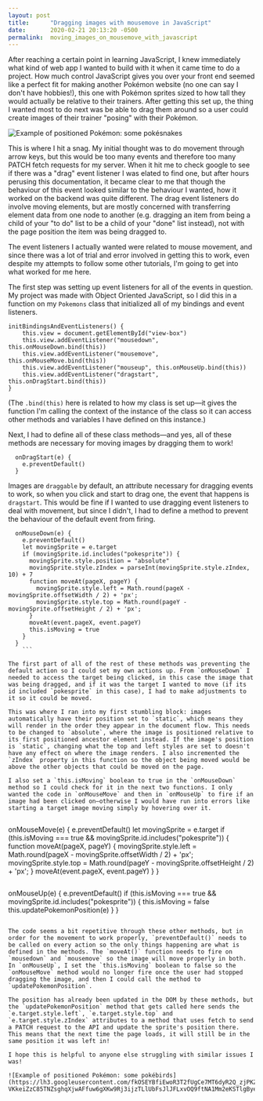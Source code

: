 ```yaml
---
layout: post
title:      "Dragging images with mousemove in JavaScript"
date:       2020-02-21 20:13:20 -0500
permalink:  moving_images_on_mousemove_with_javascript
---
```


After reaching a certain point in learning JavaScript, I knew immediately what kind of web app I wanted to build with it when it came time to do a project. How much control JavaScript gives you over your front end seemed like a perfect fit for making another Pokémon website (no one can say I don't have hobbies!), this one with Pokémon sprites sized to how tall they would actually be relative to their trainers. After getting this set up, the thing I wanted most to do next was be able to drag them around so a user could create images of their trainer "posing" with their Pokémon. 

![Example of positioned Pokémon: some pokésnakes](https://lh3.googleusercontent.com/0lZec60qbwGyMHA4PFz7yG8eAhpwMHn2Aoihmz28yIYYAi-wm6MTg_Zn2B4M2SpXEFL4AeqUl3U40hSawmWcYuGGh3qY_8eteJ0ALixCPfVHvTiZxzSKB0iG_b3RPdlY1bz_nWCuZw=w2400)

This is where I hit a snag. My initial thought was to do movement through arrow keys, but this would be too many events and therefore too many PATCH fetch requests for my server. When it hit me to check google to see if there was a "drag" event listener I was elated to find one, but after hours perusing this documentation, it became clear to me that though the behaviour of this event looked similar to the behaviour I wanted, how it worked on the backend was quite different. The drag event listeners do involve moving elements, but are mostly concerned with transferring element data from one node to another (e.g. dragging an item from being a child of your "to do" list to be a child of your "done" list instead), not  with the page position the item was being dragged to. 

The event listeners I actually wanted were related to mouse movement, and since there was a lot of trial and error involved in getting this to work, even despite my attempts to follow some other tutorials, I'm going to get into what worked for me here. 

The first step was setting up event listeners for all of the events in question. My project was made with Object Oriented JavaScript, so I did this in a function on my `Pokemons` class that initialized all of my bindings and event listeners. 

```
initBindingsAndEventListeners() {
    this.view = document.getElementById("view-box")
    this.view.addEventListener("mousedown", this.onMouseDown.bind(this))
    this.view.addEventListener("mousemove", this.onMouseMove.bind(this))
    this.view.addEventListener("mouseup", this.onMouseUp.bind(this))
    this.view.addEventListener("dragstart", this.onDragStart.bind(this))
}
```

(The `.bind(this)` here is related to how my class is set up—it gives the function I'm calling the context of the instance of the class so it can access other methods and variables I have defined on this instance.)

Next, I had to define all of these class methods—and yes, all of these methods are necessary for moving images by dragging them to work! 

```
  onDragStart(e) {
    e.preventDefault()
  }
```

Images are `draggable` by default, an attribute necessary for dragging events to work, so when you click and start to drag one, the event that happens is `dragstart`. This would be fine if I wanted to use dragging event listeners to deal with movement, but since I didn't, I had to define a method to prevent the behaviour of the default event from firing.

```
  onMouseDown(e) {
    e.preventDefault()
    let movingSprite = e.target
    if (movingSprite.id.includes("pokesprite")) {
      movingSprite.style.position = "absolute"
      movingSprite.style.zIndex = parseInt(movingSprite.style.zIndex, 10) + 7
      function moveAt(pageX, pageY) {
        movingSprite.style.left = Math.round(pageX - movingSprite.offsetWidth / 2) + 'px';
        movingSprite.style.top = Math.round(pageY - movingSprite.offsetHeight / 2) + 'px';
      }
      moveAt(event.pageX, event.pageY)
      this.isMoving = true
    }
  }
	```
	
The first part of all of the rest of these methods was preventing the default action so I could set my own actions up. From `onMouseDown` I needed to access the target being clicked, in this case the image that was being dragged, and if it was the target I wanted to move (if its id included `pokesprite` in this case), I had to make adjustments to it so it could be moved. 

This was where I ran into my first stumbling block: images automatically have their position set to `static`, which means they will render in the order they appear in the document flow. This needs to be changed to `absolute`, where the image is positioned relative to its first positioned ancestor element instead. If the image's position is `static`, changing what the top and left styles are set to doesn't have any effect on where the image renders. I also incremented the `zIndex` property in this function so the object being moved would be above the other objects that could be moved on the page. 

I also set a `this.isMoving` boolean to true in the `onMouseDown` method so I could check for it in the next two functions. I only wanted the code in `onMouseMove` and then in `onMouseUp` to fire if an image had been clicked on—otherwise I would have run into errors like starting a target image moving simply by hovering over it. 
	
```
onMouseMove(e) {
	e.preventDefault()
	let movingSprite = e.target
	if (this.isMoving === true && movingSprite.id.includes("pokesprite")) {
		function moveAt(pageX, pageY) {
			movingSprite.style.left = Math.round(pageX - movingSprite.offsetWidth / 2) + 'px';
			movingSprite.style.top = Math.round(pageY - movingSprite.offsetHeight / 2) + 'px';
		}
		moveAt(event.pageX, event.pageY)
	}
}
```

```
onMouseUp(e) {
	e.preventDefault()
	if (this.isMoving === true && movingSprite.id.includes("pokesprite")) {
		this.isMoving = false
		this.updatePokemonPosition(e)
	}
}
```

The code seems a bit repetitive through these other methods, but in order for the movement to work properly, `preventDefault()` needs to be called on every action so the only things happening are what is defined in the methods. The `moveAt()` function needs to fire on `mousedown` and `mousemove` so the image will move properly in both. In `onMouseUp`, I set the `this.isMoving` boolean to false so the `onMouseMove` method would no longer fire once the user had stopped dragging the image, and then I could call the method to `updatePokemonPosition`. 

The position has already been updated in the DOM by these methods, but the `updatePokemonPosition` method that gets called here sends the `e.target.style.left`, `e.target.style.top` and `e.target.style.zIndex` attributes to a method that uses fetch to send a PATCH request to the API and update the sprite's position there. This means that the next time the page loads, it will still be in the same position it was left in! 

I hope this is helpful to anyone else struggling with similar issues I was! 

![Example of positioned Pokémon: some pokébirds](https://lh3.googleusercontent.com/fkOSEYBfiEwoR3T2fUgCe7MT6dyR2Q_zjPKZQWptz-VKkeiZzC85TNZsghqXjwAFfuw6gXKw9Rj3ijzTLlUbFsJlJFLxvOQ9ftNA1Mm2eKSTlgByeBJYft2WDKDASlJMzs_jQrXtuw=w2400)






